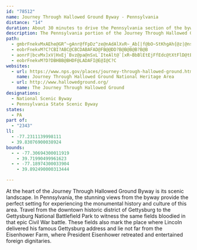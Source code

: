 ```yaml
---
id: "78512"
name: Journey Through Hallowed Ground Byway - Pennsylvania
distance: "14"
duration: About 30 minutes to drive the Pennsylvania section of the byway
description: The Pennsylvania portion of the Journey Through Hallowed Ground Byway travels through monumental historical sites including the Gettysburg National Battlefield Park and affords views of a significant scenic landscape.
path:
  - gmbrFnekvMxAEhe@GR^~gAnr@fFpDz^ze@nAdAlXvR~_Ab[|f@bO~StKhgAh{@z|@ns@~H~GdEzB|j@|Pjl@nR|BjAzAzAxAdC`DjGPd@DHxA|BlA|AhB`Cx@rAb@x@jJnZhB|E|BfEbBxBnCnChAdAnDxB`DxAng@zT`O|GxUbK
  - eobrFnekvM?C?CBI?ABC@CBCDABAFAD@FB@@DD?B@B@B@B?B@B
  - aonrF|bcvMx]xV|HxEj`Bvz@pa@nSxL`IteAlt@`[xR~BbBlEtEjFfEdc@tXtFlD@tBD|G@tCrc@C
  - eobrFnekvM?D?DBHBB@BHDF@LADAFI@E@I@C?C
websites:
  - url: https://www.nps.gov/places/journey-through-hallowed-ground.htm
    name: Journey Through Hallowed Ground National Heritage Area
  - url: http://www.hallowedground.org/
    name: The Journey Through Hallowed Ground
designations:
  - National Scenic Byway
  - Pennsylvania State Scenic Byway
states:
  - PA
part of:
  - "2343"
ll:
  - -77.2311139998111
  - 39.83076900038924
bounds:
  - - -77.30694300011919
    - 39.71990499961623
  - - -77.18974300033904
    - 39.892490000313444

---
```


At the heart of the Journey Through Hallowed Ground Byway is its scenic landscape. In Pennsylvania, the stunning views from the byway provide the perfect setting for experiencing the monumental history and culture of this area. Travel from the downtown historic district of Gettysburg to the Gettysburg National Battlefield Park to witness the same fields bloodied in that epic Civil War battle. These fields also mark the place where Lincoln delivered his famous Gettysburg address and lie not far from the Eisenhower Farm, where President Eisenhower retreated and entertained foreign dignitaries.
